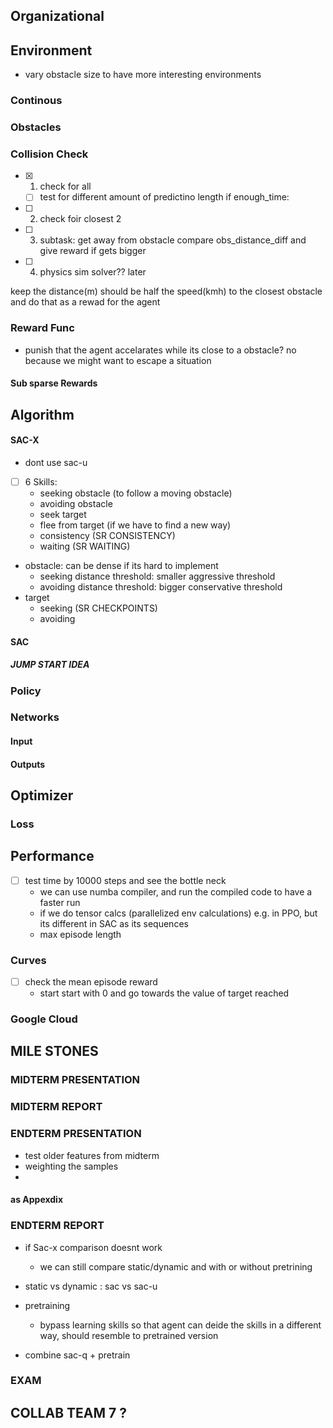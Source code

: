 
## Organizational

## Environment
- vary obstacle size to have more interesting environments
### Continous
### Obstacles

### Collision Check

- [X] 1. check for all
  - [ ] test for different amount of predictino length 
if enough_time:
- [ ] 2. check foir closest 2
- [ ] 3. subtask: get away from obstacle compare obs_distance_diff and give reward if gets bigger
- [ ] 4. physics sim solver?? later

keep the distance(m) should be half the speed(kmh) to the closest obstacle and do that as a rewad for the agent

### Reward Func
- punish that the agent accelarates while its close to a obstacle?
  no because we might want to escape a situation
#### Sub sparse Rewards
  
## Algorithm
#### SAC-X
- dont use sac-u
- [ ] 6 Skills:
  - seeking obstacle (to follow a moving obstacle)
  - avoiding obstacle
  - seek target
  - flee from target (if we have to find a new way)
  - consistency (SR CONSISTENCY)
  - waiting (SR WAITING)
- obstacle: can be dense if its hard to implement 
  - seeking distance threshold: smaller aggressive threshold
  - avoiding distance threshold: bigger conservative threshold
- target 
  - seeking (SR CHECKPOINTS)
  - avoiding

#### SAC


##### JUMP START IDEA

### Policy
### Networks
#### Input

#### Outputs

## Optimizer 
### Loss
## Performance 
- [ ] test time by 10000 steps and see the bottle neck  
  - we can use numba compiler, and run the compiled code to have a faster run 
  - if we do tensor calcs (parallelized env calculations) e.g. in PPO, but its different in SAC as its sequences
  - max episode length
  
### Curves 
- [ ] check the mean episode reward
  - start start with 0 and go towards the value of target reached 

### Google Cloud 


## MILE STONES



### MIDTERM PRESENTATION

### MIDTERM REPORT

### ENDTERM PRESENTATION
- test older features from midterm
- weighting the samples
-   

#### as Appexdix

### ENDTERM REPORT
- if Sac-x comparison doesnt work
  - we can still compare static/dynamic and with or without pretrining

- static vs dynamic : sac vs sac-u
- pretraining
  - bypass learning skills so that agent can deide the skills in a different way, should resemble to pretrained version
- combine sac-q + pretrain

### EXAM


## COLLAB TEAM 7 ?

